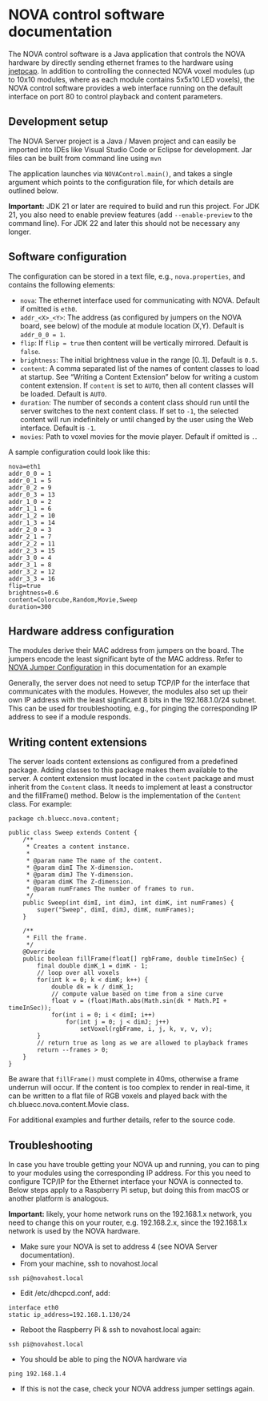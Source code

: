 # NOVA control software documentation

The NOVA control software is a Java application that controls the NOVA hardware by directly sending ethernet frames to the hardware using [jnetpcap](https://www.jnetpcap.com). In addition to controlling the connected NOVA voxel modules (up to 10x10 modules, where as each module contains 5x5x10 LED voxels), the NOVA control software provides a web interface running on the default interface on port 80 to control playback and content parameters.

## Development setup

The NOVA Server project is a Java / Maven project and can easily be imported into IDEs like Visual Studio Code or Eclipse for development. Jar files can be built from command line using `mvn`

The application launches via `NOVAControl.main()`, and takes a single argument which points to the configuration file, for which details are outlined below.

**Important:** JDK 21 or later are required to build and run this project. For JDK 21, you also need to enable preview features (add `--enable-preview` to the command line). For JDK 22 and later this should not be necessary any longer.


## Software configuration

The configuration can be stored in a text file, e.g., `nova.properties`, and contains the following elements:

- `nova`: The ethernet interface used for communicating with NOVA. Default if omitted is `eth0`.
- `addr_<X>_<Y>`: The address (as configured by jumpers on the NOVA board, see below) of the module at module location (X,Y). Default is `addr_0_0 = 1`.
- `flip`: If `flip = true` then content will be vertically mirrored. Default is `false`.
- `brightness`: The initial brightness value in the range [0..1]. Default is `0.5`.
- `content`: A comma separated list of the names of content classes to load at startup. See “Writing a Content Extension” below for writing a
custom content extension. If `content` is set to `AUTO`, then all content classes will be loaded. Default is `AUTO`.
- `duration`: The number of seconds a content class should run until the server switches to the next content class. If set to `-1`, the selected content will run indefinitely or until changed by the user using the Web interface. Default is `-1`.
- `movies`: Path to voxel movies for the movie player. Default if omitted is `.`.

A sample configuration could look like this:

```
nova=eth1
addr_0_0 = 1
addr_0_1 = 5
addr_0_2 = 9
addr_0_3 = 13
addr_1_0 = 2
addr_1_1 = 6
addr_1_2 = 10
addr_1_3 = 14
addr_2_0 = 3
addr_2_1 = 7
addr_2_2 = 11
addr_2_3 = 15
addr_3_0 = 4
addr_3_1 = 8
addr_3_2 = 12
addr_3_3 = 16
flip=true
brightness=0.6 
content=Colorcube,Random,Movie,Sweep
duration=300
```

## Hardware address configuration

The modules derive their MAC address from jumpers on the board. The jumpers encode the least significant byte of the MAC address. Refer to [NOVA Jumper Configuration](nova_jumpers.jpg) in this documentation for an example

Generally, the server does not need to setup TCP/IP for the interface that communicates with the modules. However, the modules also set up their own IP address with the least significant 8 bits in the 192.168.1.0/24 subnet. This can be used for troubleshooting, e.g., for pinging the corresponding IP address to see if a module responds.


## Writing content extensions

The server loads content extensions as configured from a predefined package. Adding classes to this package makes them available to the server. A content extension must located in the `content` package and must inherit from the `Content` class. It needs to implement at least a constructor and the fillFrame() method. Below is the implementation of the `Content` class. For example:

```
package ch.bluecc.nova.content;

public class Sweep extends Content {
	/**
	 * Creates a content instance.
	 * 
	 * @param name The name of the content.
	 * @param dimI The X-dimension.
	 * @param dimJ The Y-dimension.
	 * @param dimK The Z-dimension.
	 * @param numFrames The number of frames to run.
	 */
	public Sweep(int dimI, int dimJ, int dimK, int numFrames) {
		super("Sweep", dimI, dimJ, dimK, numFrames);
	}

	/**
	 * Fill the frame.
	 */
	@Override
	public boolean fillFrame(float[] rgbFrame, double timeInSec) {
		final double dimK_1 = dimK - 1;
		// loop over all voxels 
		for(int k = 0; k < dimK; k++) {
			double dk = k / dimK_1;
			// compute value based on time from a sine curve
			float v = (float)Math.abs(Math.sin(dk * Math.PI + timeInSec));
			for(int i = 0; i < dimI; i++)
				for(int j = 0; j < dimJ; j++)
					setVoxel(rgbFrame, i, j, k, v, v, v);
		}
		// return true as long as we are allowed to playback frames
		return --frames > 0;
	}
}
```

Be aware that `fillFrame()` must complete in 40ms, otherwise a frame underrun will occur. If the content is too complex to render in real-time, it can be written to a flat file of RGB voxels and played back with the ch.bluecc.nova.content.Movie class.

For additional examples and further details, refer to the source code.


## Troubleshooting

In case you have trouble getting your NOVA up and running, you can to ping to your modules using the corresponding IP address. For this you need to configure TCP/IP for the Ethernet interface your NOVA is connected to. Below steps apply to a Raspberry Pi setup, but doing this from macOS or another platform is analogous. 

**Important:** likely, your home network runs on the 192.168.1.x network, you need to change this on your router, e.g. 192.168.2.x, since the 192.168.1.x network is used by the NOVA hardware.

* Make sure your NOVA is set to address 4 (see NOVA Server documentation).
* From your machine, ssh to novahost.local

```
ssh pi@novahost.local
```

* Edit /etc/dhcpcd.conf, add:

```
interface eth0
static ip_address=192.168.1.130/24
```

* Reboot the Raspberry Pi & ssh to novahost.local again:

```
ssh pi@novahost.local
```

* You should be able to ping the NOVA hardware via

```
ping 192.168.1.4
```

* If this is not the case, check your NOVA address jumper settings again.
